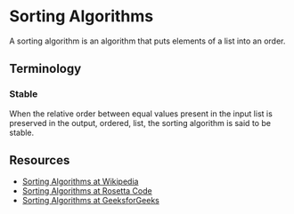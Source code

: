 <h1>Sorting Algorithms</h1>

<p>A sorting algorithm is an algorithm that puts elements of a list into an order.</p>

<h2>Terminology</h2>

<h3>Stable</h3>

<p>When the relative order between equal values present in the input list is preserved in the output, ordered, list, the sorting algorithm is said to be stable.</p>

<h2>Resources</h2>

<ul>
  <li><a href="https://en.wikipedia.org/wiki/Sorting_algorithm">Sorting Algorithms at Wikipedia</a></li>
  <li><a href="https://rosettacode.org/wiki/Category:Sorting_Algorithms">Sorting Algorithms at Rosetta Code</a></li>
  <li><a href="https://www.geeksforgeeks.org/sorting-algorithms/">Sorting Algorithms at GeeksforGeeks</a></li>
</ul>
